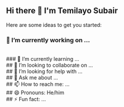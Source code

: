 ## Hi there 👋 I'm Temilayo Subair


Here are some ideas to get you started:
### 🔭 I’m currently working on ...
<br>
### 🌱 I’m currently learning ...
<br>
## 👯 I’m looking to collaborate on ...
<br>
## 🤔 I’m looking for help with ...
<br>
## 💬 Ask me about ...
<br>
## 📫 How to reach me: ...
<br>
## 😄 Pronouns: He/him
<br>
## ⚡ Fun fact: ...

